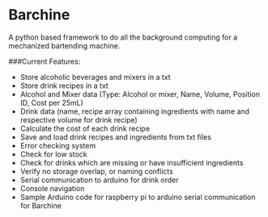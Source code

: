 # Barchine
A python based framework to do all the background computing for a mechanized bartending machine.

###Current Features:
  - Store alcoholic beverages and mixers in a txt
  - Store drink recipes in a txt
  - Alcohol and Mixer data (Type: Alcohol or mixer, Name, Volume, Position ID, Cost per 25mL)
  - Drink data (name, recipe array containing ingredients with name and respective volume for drink recipe)
  - Calculate the cost of each drink recipe
  - Save and load drink recipes and ingredients from txt files
  - Error checking system
   - Check for low stock
   - Check for drinks which are missing or have insufficient ingredients
   - Verify no storage overlap, or naming conflicts
  - Serial communication to arduino for drink order
  - Console navigation
  - Sample Arduino code for raspberry pi to arduino serial communication for Barchine

